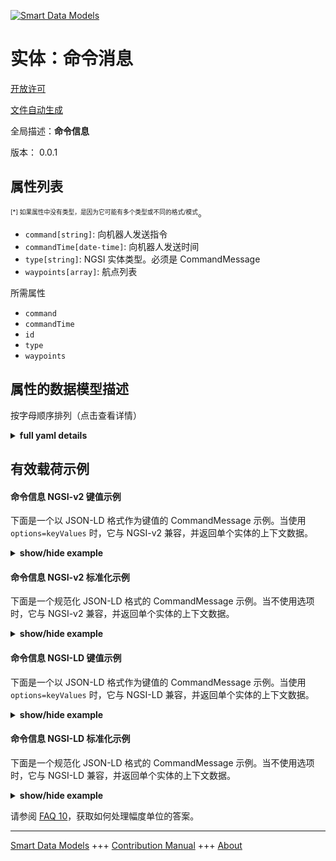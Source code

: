 <!-- 10-Header -->    
[![Smart Data Models](https://smartdatamodels.org/wp-content/uploads/2022/01/SmartDataModels_logo.png "Logo")](https://smartdatamodels.org)    
实体：命令消息    
=======<!-- /10-Header -->    
<!-- 15-License -->    
[开放许可](https://github.com/smart-data-models//dataModel.AutonomousMobileRobot/blob/master/CommandMessage/LICENSE.md)    
[文件自动生成](https://docs.google.com/presentation/d/e/2PACX-1vTs-Ng5dIAwkg91oTTUdt8ua7woBXhPnwavZ0FxgR8BsAI_Ek3C5q97Nd94HS8KhP-r_quD4H0fgyt3/pub?start=false&loop=false&delayms=3000#slide=id.gb715ace035_0_60)    
<!-- /15-License -->    
<!-- 20-Description -->    
全局描述：**命令信息**    
版本： 0.0.1    
<!-- /20-Description -->    
<!-- 30-PropertiesList -->    
## 属性列表    
<sup><sub>[*] 如果属性中没有类型，是因为它可能有多个类型或不同的格式/模式</sub></sup>。    
- `command[string]`: 向机器人发送指令  - `commandTime[date-time]`: 向机器人发送时间  - `type[string]`: NGSI 实体类型。必须是 CommandMessage  - `waypoints[array]`: 航点列表  <!-- /30-PropertiesList -->    
<!-- 35-RequiredProperties -->    
所需属性    
- `command`  - `commandTime`  - `id`  - `type`  - `waypoints`  <!-- /35-RequiredProperties -->    
<!-- 40-RequiredProperties -->    
<!-- /40-RequiredProperties -->    
<!-- 50-DataModelHeader -->    
## 属性的数据模型描述    
按字母顺序排列（点击查看详情）    
<!-- /50-DataModelHeader -->    
<!-- 60-ModelYaml -->    
<details><summary><strong>full yaml details</strong></summary>      
```yaml    
CommandMessage:      
  description: Command message      
  properties:      
    command:      
      description: Command sent to the robot      
      type: string      
      x-ngsi:      
        type: Property      
    commandTime:      
      description: Sent time to the robot      
      format: date-time      
      type: string      
      x-ngsi:      
        type: Property      
    type:      
      description: NGSI Entity type. It has to be CommandMessage      
      enum:      
        - CommandMessage      
      type: string      
      x-ngsi:      
        type: Property      
    waypoints:      
      description: List of waypoints      
      items:      
        additionalProperties: false      
        properties:      
          geographicPoint:      
            additionalProperties: true      
            description: Point in geographic coordinates      
            properties:      
              altitude:      
                default: 0.0      
                description: Simple coordinate of a point      
                type: number      
                x-ngsi:      
                  type: Property      
              latitude:      
                allOf:      
                  - default: 0.0      
                    description: Simple coordinate of a point      
                    type: number      
                    x-ngsi:      
                      type: Property      
                  - maximum: 90      
                    minimum: -90      
              longitude:      
                allOf:      
                  - default: 0.0      
                    description: Simple coordinate of a point      
                    type: number      
                    x-ngsi:      
                      type: Property      
                  - maximum: 180      
                    minimum: -180      
            required:      
              - latitude      
              - longitude      
              - altitude      
            type: object      
            x-ngsi:      
              type: Property      
          mapId:      
            description: Map ID      
            type: string      
            x-ngsi:      
              type: Property      
          orientation2D:      
            additionalProperties: true      
            description: 2D Angle of an element      
            properties:      
              theta:      
                default: 0.0      
                description: Simple measurement of an angle      
                type: number      
                x-ngsi:      
                  type: Property      
            required:      
              - theta      
            type: object      
            x-ngsi:      
              type: Property      
          orientation3D:      
            additionalProperties: true      
            description: 3D Angles of an element      
            properties:      
              pitch:      
                default: 0.0      
                description: Simple measurement of an angle      
                type: number      
                x-ngsi:      
                  type: Property      
              roll:      
                default: 0.0      
                description: Simple measurement of an angle      
                type: number      
                x-ngsi:      
                  type: Property      
              yaw:      
                default: 0.0      
                description: Simple measurement of an angle      
                type: number      
                x-ngsi:      
                  type: Property      
            required:      
              - roll      
              - pitch      
              - yaw      
            type: object      
            x-ngsi:      
              type: Property      
          point2D:      
            additionalProperties: true      
            description: Point in 2D as a two simple coordinates x and y      
            properties:      
              x:      
                default: 0.0      
                description: Simple coordinate of a point      
                type: number      
                x-ngsi:      
                  type: Property      
              y:      
                default: 0.0      
                description: Simple coordinate of a point      
                type: number      
                x-ngsi:      
                  type: Property      
            required:      
              - x      
              - y      
            type: object      
            x-ngsi:      
              type: Property      
          point3D:      
            additionalProperties: true      
            description: 'Point in 3D as a three simple coordinates x, y and z'      
            properties:      
              x:      
                default: 0.0      
                description: Simple coordinate of a point      
                type: number      
                x-ngsi:      
                  type: Property      
              y:      
                default: 0.0      
                description: Simple coordinate of a point      
                type: number      
                x-ngsi:      
                  type: Property      
              z:      
                default: 0.0      
                description: Simple coordinate of a point      
                type: number      
                x-ngsi:      
                  type: Property      
            required:      
              - x      
              - y      
              - z      
            type: object      
            x-ngsi:      
              type: Property      
          speed:      
            description: 'Robot speed between coordinates of waypoints[m/s]'      
            type: number      
            x-ngsi:      
              type: Property      
        type: object      
      type: array      
      x-ngsi:      
        type: Property      
  required:      
    - id      
    - type      
    - commandTime      
    - command      
    - waypoints      
  type: object      
  x-derived-from: ""      
  x-disclaimer: 'Redistribution and use in source and binary forms, with or without modification, are permitted  provided that the license conditions are met. Copyleft (c) 2022 Contributors to Smart Data Models Program'      
  x-license-url: https://github.com/smart-data-models/dataModel.AutonomousMobileRobot/blob/master/CommandMessage/LICENSE.md      
  x-model-schema: https://smart-data-models.github.io/datamodel.AutonomousMobileRobot/CommandMessage/schema.json      
  x-model-tags: ""      
  x-version: 0.0.1      
```    
</details>      
<!-- /60-ModelYaml -->    
<!-- 70-MiddleNotes -->    
<!-- /70-MiddleNotes -->    
<!-- 80-Examples -->    
## 有效载荷示例    
#### 命令信息 NGSI-v2 键值示例    
下面是一个以 JSON-LD 格式作为键值的 CommandMessage 示例。当使用 `options=keyValues` 时，它与 NGSI-v2 兼容，并返回单个实体的上下文数据。    
<details><summary><strong>show/hide example</strong></summary>      
```json  
{  
  "id": "Robot:Mega_rover:01",  
  "type": "CommandMessage",  
  "commandTime": "2019-06-07T08:39:40.064+09:00",  
  "command": "navi",  
  "waypoints": [  
    {  
      "point2D": {  
        "x": 0.503,  
        "y": 0.0  
      }  
    },  
    {  
      "point2D": {  
        "x": 3.411,  
        "y": 0.0  
      }  
    },  
    {  
      "point2D": {  
        "x": 3.411,  
        "y": 2.81  
      },  
      "orientation2D": {  
        "theta": 0.0  
      }  
    }  
  ]  
}  
```  
</details>    
#### 命令信息 NGSI-v2 标准化示例    
下面是一个规范化 JSON-LD 格式的 CommandMessage 示例。当不使用选项时，它与 NGSI-v2 兼容，并返回单个实体的上下文数据。    
<details><summary><strong>show/hide example</strong></summary>      
```json  
{  
  "id": "Robot:Mega_rover:01",  
  "type": "CommandMessage",  
  "commandTime": {  
    "type": "DateTime",  
    "value": "2019-06-07T08:39:40.064+09:00"  
  },  
  "command": {  
    "type": "Text",  
    "value": "navi"  
  },  
  "waypoints": {  
    "type": "StructuredValue",  
    "value": [  
      {  
        "point2D": {  
          "x": 0.503,  
          "y": 0.0  
        }  
      },  
      {  
        "point2D": {  
          "x": 3.411,  
          "y": 0.0  
        }  
      },  
      {  
        "point2D": {  
          "x": 3.411,  
          "y": 2.81  
        },  
        "orientation2D": {  
          "theta": 0.0  
        }  
      }  
    ]  
  }  
}  
```  
</details>    
#### 命令信息 NGSI-LD 键值示例    
下面是一个以 JSON-LD 格式作为键值的 CommandMessage 示例。当使用 `options=keyValues` 时，它与 NGSI-LD 兼容，并返回单个实体的上下文数据。    
<details><summary><strong>show/hide example</strong></summary>      
```json  
{  
  "id": "urn:ngsi-ld:Robot:Mega_rover:01",  
  "type": "CommandMessage",  
  "commandTime": "2019-06-07T08:39:40.064+09:00",  
  "command": "navi",  
  "waypoints": [  
    {  
      "point2D": {  
        "x": 0.503,  
        "y": 0.0  
      }  
    },  
    {  
      "point2D": {  
        "x": 3.411,  
        "y": 0.0  
      }  
    },  
    {  
      "point2D": {  
        "x": 3.411,  
        "y": 2.81  
      },  
      "orientation2D": {  
        "theta": 0.0  
      }  
    }  
  ],  
  "@context": [  
    "https://raw.githubusercontent.com/smart-data-models/dataModel.AutonomousMobileRobot/master/context.jsonld"  
  ]  
}  
```  
</details>    
#### 命令信息 NGSI-LD 标准化示例    
下面是一个规范化 JSON-LD 格式的 CommandMessage 示例。当不使用选项时，它与 NGSI-LD 兼容，并返回单个实体的上下文数据。    
<details><summary><strong>show/hide example</strong></summary>      
```json  
{  
  "id": "urn:ngsi-ld:Robot:Mega_rover:01",  
  "type": "CommandMessage",  
  "commandTime": {  
    "type": "Property",  
    "value": {  
      "@type": "Date-Time",  
      "@value": "2019-06-07T08:39:40.064+09:00"  
    }  
  },  
  "command": {  
    "type": "Property",  
    "value": "navi"  
  },  
  "waypoints": {  
    "type": "Property",  
    "value": [  
      {  
        "point2D": {  
          "x": 0.503,  
          "y": 0.0  
        }  
      },  
      {  
        "point2D": {  
          "x": 3.411,  
          "y": 0.0  
        }  
      },  
      {  
        "point2D": {  
          "x": 3.411,  
          "y": 2.81  
        },  
        "orientation2D": {  
          "theta": 0.0  
        }  
      }  
    ]  
  },  
  "@context": [  
    "https://raw.githubusercontent.com/smart-data-models/dataModel.AutonomousMobileRobot/master/context.jsonld"  
  ]  
}  
```  
</details><!-- /80-Examples -->    
<!-- 90-FooterNotes -->    
<!-- /90-FooterNotes -->    
<!-- 95-Units -->    
请参阅 [FAQ 10](https://smartdatamodels.org/index.php/faqs/)，获取如何处理幅度单位的答案。    
<!-- /95-Units -->    
<!-- 97-LastFooter -->    
---    
[Smart Data Models](https://smartdatamodels.org) +++ [Contribution Manual](https://bit.ly/contribution_manual) +++ [About](https://bit.ly/Introduction_SDM)<!-- /97-LastFooter -->    

